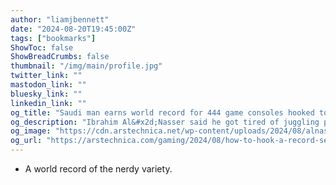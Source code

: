 ```yaml
---
author: "liamjbennett"
date: "2024-08-20T19:45:00Z"
tags: ["bookmarks"]
ShowToc: false
ShowBreadCrumbs: false
thumbnail: "/img/main/profile.jpg"
twitter_link: ""
mastodon_link: ""
bluesky_link: ""
linkedin_link: ""
og_title: "Saudi man earns world record for 444 game consoles hooked to one TV"
og_description: "Ibrahim Al&#x2d;Nasser said he got tired of juggling plugs just to play his collection."
og_image: "https://cdn.arstechnica.net/wp-content/uploads/2024/08/alnasser.webp"
og_url: "https://arstechnica.com/gaming/2024/08/how-to-hook-a-record-setting-444-game-consoles-to-a-single-tv/"
---
```

- A world record of the nerdy variety.